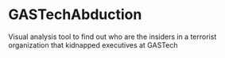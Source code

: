 # GASTechAbduction
Visual analysis tool to find out who are the insiders in a terrorist organization that kidnapped executives at GASTech
